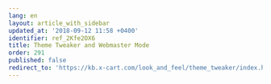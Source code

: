 ```yaml
---
lang: en
layout: article_with_sidebar
updated_at: '2018-09-12 11:58 +0400'
identifier: ref_2Kfe2OX6
title: Theme Tweaker and Webmaster Mode
order: 291
published: false
redirect_to: 'https://kb.x-cart.com/look_and_feel/theme_tweaker/index.html'
---
```

